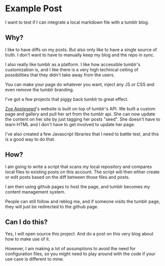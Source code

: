 Example Post
============

I want to test if I can integrate a local markdown file
with a tumblr blog.

Why?
----

I like to have diffs on my posts.  But also only like to have a single
source of truth.  I don't want to have to manually keep my blog and
the repo in sync.

I also really like tumblr as a platform.  I like how accessible tumblr's customization
is, and I like there is a very high technical ceiling of possibilities that they didn't take
away from the users.

You can make your page do whatever you want, inject any JS or CSS and even remove the tumblr branding.

I've got a few projects that piggy back tumblr to great effect.

[Zoe Appleseed](http://zoeappleseed.com)'s website is built on top of tumblr's API.  We built
a custom page and gallery and pull her art from the tumblr api.  She can now update the content on
her site by just tagging her posts "seed".  She doesn't have to learn HTML and I don't have to get involved to update her page.

I've also created a few Javascript libraries that I need to battle test, and this is a good way to do that.

How?
----

I am going to write a script that scans my local repository and compares local files to existing posts
on this account.  The script will then either create or edit posts based on the diff between those files and posts.

I am then using github pages to host the page, and tumblr becomes my content management system.

People can still follow and reblog me, and if someone visits the tumblr page, they will just be redirected to the github page.

Can I do this?
--------------

Yes, I will open source this project.  And do a post on this very blog about how to make use of it.

However, I am making a lot of assumptions to avoid the need for configuration files, so you might need to
play around with the code if your use case is different to mine.

